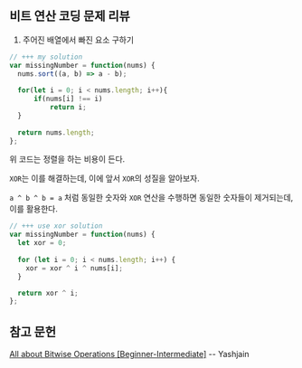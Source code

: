## 비트 연산 코딩 문제 리뷰

1. 주어진 배열에서 빠진 요소 구하기

```javascript
// +++ my solution
var missingNumber = function(nums) {
  nums.sort((a, b) => a - b);    
  
  for(let i = 0; i < nums.length; i++){
      if(nums[i] !== i)
          return i;
  }    
  
  return nums.length;
};
```
위 코드는 정렬을 하는 비용이 든다. 

`XOR`는 이를 해결하는데, 이에 앞서 `XOR`의 성질을 알아보자.

`a ^ b ^ b = a` 처럼 동일한 숫자와 `XOR` 연산을 수행하면 동일한 숫자들이 제거되는데, 이를 활용한다.

```javascript
// +++ use xor solution
var missingNumber = function(nums) {    
  let xor = 0;
  
  for (let i = 0; i < nums.length; i++) {
    xor = xor ^ i ^ nums[i];
  }

  return xor ^ i;
};
```

## 참고 문헌

[All about Bitwise Operations [Beginner-Intermediate]](https://leetcode.com/discuss/general-discussion/1073221/All-about-Bitwise-Operations-Beginner-Intermediate) -- Yashjain